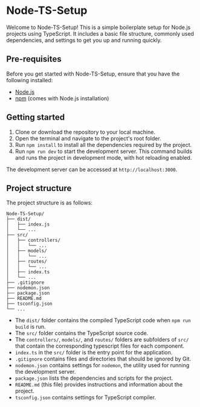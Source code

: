 # Node-TS-Setup

Welcome to Node-TS-Setup! This is a simple boilerplate setup for Node.js projects using TypeScript. It includes a basic file structure, commonly used dependencies, and settings to get you up and running quickly.

## Pre-requisites

Before you get started with Node-TS-Setup, ensure that you have the following installed:

- [Node.js](https://nodejs.org/en/)
- [npm](https://www.npmjs.com/) (comes with Node.js installation)

## Getting started

1. Clone or download the repository to your local machine.
2. Open the terminal and navigate to the project's root folder.
3. Run `npm install` to install all the dependencies required by the project.
4. Run `npm run dev` to start the development server. This command builds and runs the project in development mode, with hot reloading enabled.

The development server can be accessed at `http://localhost:3000`.

## Project structure

The project structure is as follows:

```
Node-TS-Setup/
├── dist/
│   ├── index.js
│   └── ...
├── src/
│   ├── controllers/
│   │   └── ...
│   ├── models/
│   │   └── ...
│   ├── routes/
│   │   └── ...
│   ├── index.ts
│   └── ...
├── .gitignore
├── nodemon.json
├── package.json
├── README.md
├── tsconfig.json
└── ...
```

- The `dist/` folder contains the compiled TypeScript code when `npm run build` is run.
- The `src/` folder contains the TypeScript source code.
- The `controllers/`, `models/`, and `routes/` folders are subfolders of `src/` that contain the corresponding typescript files for each component.
- `index.ts` in the `src/` folder is the entry point for the application.
- `.gitignore` contains files and directories that should be ignored by Git.
- `nodemon.json` contains settings for `nodemon`, the utility used for running the development server.
- `package.json` lists the dependencies and scripts for the project.
- `README.md` (this file) provides instructions and information about the project.
- `tsconfig.json` contains settings for TypeScript compiler.
